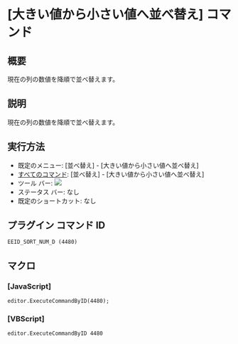 # \[大きい値から小さい値へ並べ替え\] コマンド

## 概要

現在の列の数値を降順で並べ替えます。

## 説明

現在の列の数値を降順で並べ替えます。

## 実行方法

- 既定のメニュー: \[並べ替え\] \- \[大きい値から小さい値へ並べ替え\]
- [すべてのコマンド](../../glossary/allcommands): \[並べ替え\] \- \[大きい値から小さい値へ並べ替え\]
- ツール バー: ![](../../images/sorting9-0..png)
- ステータス バー: なし
- 既定のショートカット: なし

## プラグイン コマンド ID

```
EEID_SORT_NUM_D (4480)
```

## マクロ

### \[JavaScript\]

```
editor.ExecuteCommandByID(4480);
```

### \[VBScript\]

```
editor.ExecuteCommandByID 4480
```

